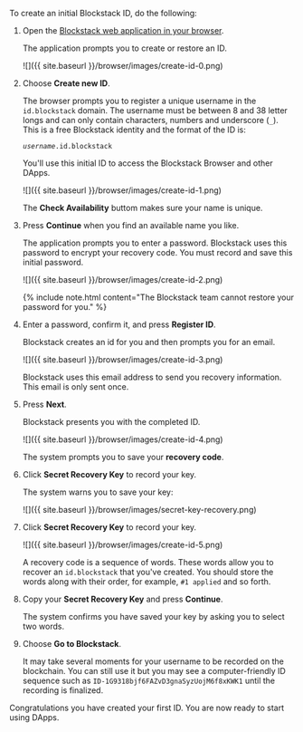 To create an initial Blockstack ID, do the following:

1. Open the <a href="https://browser.blockstack.org/sign-up?redirect=%2F" target="\_blank">Blockstack web application in your browser</a>.

   The application prompts you to create or restore an ID.

   ![]({{ site.baseurl }}/browser/images/create-id-0.png)

2. Choose **Create new ID**.

   The browser prompts you to register a unique username in the `id.blockstack`
   domain. The username must be between 8 and 38 letter longs and can only contain characters, numbers and underscore (`_`).
   This is a free Blockstack identity and the format of
   the ID is:

   _`username`_`.id.blockstack`

   You'll use this initial ID to access the Blockstack Browser and other DApps.

   ![]({{ site.baseurl }}/browser/images/create-id-1.png)

   The **Check Availability** buttom makes sure your name is unique.

2. Press **Continue** when you find an available name you like.

   The application prompts you to enter a password. Blockstack uses this
   password to encrypt your recovery code. You must record and save this
   initial password.

    ![]({{ site.baseurl }}/browser/images/create-id-2.png)

   {% include note.html content="The Blockstack team cannot restore your password for you." %}

3. Enter a password, confirm it, and press **Register ID**.

   Blockstack creates an id for you and then prompts you for an email.

   ![]({{ site.baseurl }}/browser/images/create-id-3.png)

   Blockstack uses this email address to send you recovery information. This email is only sent once.

4. Press **Next**.

    Blockstack presents you with the completed ID. 

    ![]({{ site.baseurl }}/browser/images/create-id-4.png)

    The system prompts you to save your **recovery code**.

5. Click **Secret Recovery Key** to record your key.

    The system warns you to save your key:

    ![]({{ site.baseurl }}/browser/images/secret-key-recovery.png)

6. Click **Secret Recovery Key** to record your key.

    ![]({{ site.baseurl }}/browser/images/create-id-5.png)

    A recovery code is a sequence  of words. These words allow you to recover
    an `id.blockstack` that you've created. You should store the words along
    with their order, for example,  `#1 applied` and so forth.


6. Copy your **Secret Recovery Key**  and press **Continue**.

   The system confirms you have saved your key by asking you to select two words.

7. Choose **Go to Blockstack**.

   It may take several moments for your username to be recorded on the blockchain. You can still use it but you may see a computer-friendly ID sequence such as `ID-1G9318bjf6FAZvD3gnaSyzUojM6f8xKWK1` until the recording is finalized.

Congratulations you have created your first ID. You are now ready to start using DApps.

